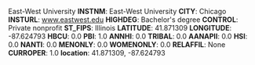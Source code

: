 
East-West University
**INSTNM**: East-West University 
**CITY**: Chicago 
**INSTURL**: www.eastwest.edu 
**HIGHDEG**: Bachelor's degree 
**CONTROL**: Private nonprofit 
**ST_FIPS**: Illinois 
**LATITUDE**: 41.871309 
**LONGITUDE**: -87.624793 
**HBCU**: 0.0 
**PBI**: 1.0 
**ANNHI**: 0.0 
**TRIBAL**: 0.0 
**AANAPII**: 0.0 
**HSI**: 0.0 
**NANTI**: 0.0 
**MENONLY**: 0.0 
**WOMENONLY**: 0.0 
**RELAFFIL**: None 
**CURROPER**: 1.0 
**location**: 41.871309, -87.624793 